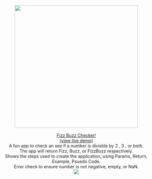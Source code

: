
<p align="center">
  <h3 align="center">  
    <a href="https://fizzbuzz-checker.herokuapp.com/" target="_blank">
      <img width="400px" src="https://repository-images.githubusercontent.com/394708721/49658f52-32f5-4fb5-aaa8-9553f34577d8">
   
</h3>

  <p align="center">
    Fizz Buzz Checker!
    <br/>
      (view live demo)
     </a>
    <br/>
    A fun app to check an see if a number is divisble by 2 , 3 , or both.
    <br/>
    The app will return Fizz, Buzz, or FizzBuzz respectively.
    <br/>
    Shows the steps used to create the application, using Params, Return, Example, Psuedo Code. 
    <br/>
    Error check to ensure number is not negative, empty, or NaN. 
    <br/>
<img src="https://raw.githubusercontent.com/andreasbm/readme/master/assets/lines/colored.png">
  </p>
</p>
